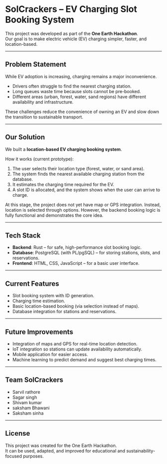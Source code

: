 # SolCrackers – EV Charging Slot Booking System

This project was developed as part of the **One Earth Hackathon**.  
Our goal is to make electric vehicle (EV) charging simpler, faster, and location-based.

---

## Problem Statement
While EV adoption is increasing, charging remains a major inconvenience.

- Drivers often struggle to find the nearest charging station.  
- Long queues waste time because slots cannot be pre-booked.  
- Different areas (urban, forest, water, sand regions) have different availability and infrastructure.  

These challenges reduce the convenience of owning an EV and slow down the transition to sustainable transport.

---

## Our Solution
We built a **location-based EV charging booking system**.

How it works (current prototype):

1. The user selects their location type (forest, water, or sand area).  
2. The system finds the nearest available charging station from the database.  
3. It estimates the charging time required for the EV.  
4. A slot ID is allocated, and the system shows when the user can arrive to charge.  

At this stage, the project does not yet have map or GPS integration. Instead, location is selected through options. However, the backend booking logic is fully functional and demonstrates the core idea.

---

## Tech Stack
- **Backend**: Rust – for safe, high-performance slot booking logic.  
- **Database**: PostgreSQL (with PL/pgSQL) – for storing stations, slots, and reservations.  
- **Frontend**: HTML, CSS, JavaScript – for a basic user interface.  

---

## Current Features
- Slot booking system with ID generation.  
- Charging time estimation.  
- Basic location-based booking (via selection instead of maps).  
- Database integration for stations and reservations.  

---

## Future Improvements
- Integration of maps and GPS for real-time location detection.  
- IoT integration so stations can update availability automatically.  
- Mobile application for easier access.  
- Machine learning to predict demand and suggest best charging times.  

---

## Team SolCrackers
- Sarvil  rathore
- Sagar  singh
- Shivam  kumar
- saksham Bhawani  
- Saksham sinha 

---

## License
This project was created for the One Earth Hackathon.  
It can be used, adapted, and improved for educational and sustainability-focused purposes.

